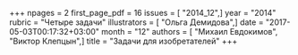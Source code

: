 +++
npages = 2
first_page_pdf = 16
issues = [ "2014_12",]
year = "2014"
rubric = "Четыре задачи"
illustrators = [ "Ольга Демидова",]
date = "2017-05-03T00:17:32+03:00"
month = "12"
authors = [ "Михаил Евдокимов", "Виктор Клепцын",]
title = "Задачи для изобретателей"
+++
